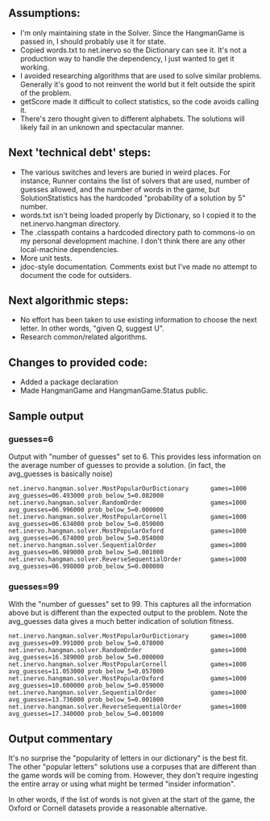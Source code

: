 ## Assumptions:

* I'm only maintaining state in the Solver. Since the HangmanGame is passed in, I should probably use it for state.
* Copied words.txt to net.inervo so the Dictionary can see it. It's not a production way to handle the dependency, I just wanted to get it working.
* I avoided researching algorithms that are used to solve similar problems. Generally it's good to not reinvent the world but it felt outside the spirit of the problem.
* getScore made it difficult to collect statistics, so the code avoids calling it.
* There's zero thought given to different alphabets. The solutions will likely fail in an unknown and spectacular manner.

## Next 'technical debt' steps:

* The various switches and levers are buried in weird places. For instance, Runner contains the list of solvers that are used, number of guesses allowed, and the number of words in the game, but SolutionStatistics has the hardcoded "probability of a solution by 5" number.
* words.txt isn't being loaded properly by Dictionary, so I copied it to the net.inervo.hangman directory.
* The .classpath contains a hardcoded directory path to commons-io on my personal development machine. I don't think there are any other local-machine dependencies.  
* More unit tests.
* jdoc-style documentation. Comments exist but I've made no attempt to document the code for outsiders.

## Next algorithmic steps:

* No effort has been taken to use existing information to choose the next letter. In other words, "given Q, suggest U".
* Research common/related algorithms.

## Changes to provided code:

* Added a package declaration
* Made HangmanGame and HangmanGame.Status public.

## Sample output

### guesses=6

Output with "number of guesses" set to 6. This provides less information on the average number of guesses to provide a solution. (in fact, the avg_guesses is basically noise)

```
net.inervo.hangman.solver.MostPopularOurDictionary      games=1000  avg_guesses=06.493000 prob_below_5=0.082000
net.inervo.hangman.solver.RandomOrder                   games=1000  avg_guesses=06.996000 prob_below_5=0.000000
net.inervo.hangman.solver.MostPopularCornell            games=1000  avg_guesses=06.634000 prob_below_5=0.059000
net.inervo.hangman.solver.MostPopularOxford             games=1000  avg_guesses=06.674000 prob_below_5=0.054000
net.inervo.hangman.solver.SequentialOrder               games=1000  avg_guesses=06.989000 prob_below_5=0.001000
net.inervo.hangman.solver.ReverseSequentialOrder        games=1000  avg_guesses=06.998000 prob_below_5=0.000000
```

### guesses=99

With the "number of guesses" set to 99. This captures all the information above but is different than the expected output to the problem. Note the avg_guesses data gives a much better indication of solution fitness.

```
net.inervo.hangman.solver.MostPopularOurDictionary      games=1000  avg_guesses=09.991000 prob_below_5=0.078000
net.inervo.hangman.solver.RandomOrder                   games=1000  avg_guesses=16.389000 prob_below_5=0.000000
net.inervo.hangman.solver.MostPopularCornell            games=1000  avg_guesses=11.053000 prob_below_5=0.057000
net.inervo.hangman.solver.MostPopularOxford             games=1000  avg_guesses=10.600000 prob_below_5=0.059000
net.inervo.hangman.solver.SequentialOrder               games=1000  avg_guesses=13.736000 prob_below_5=0.001000
net.inervo.hangman.solver.ReverseSequentialOrder        games=1000  avg_guesses=17.340000 prob_below_5=0.001000
```

## Output commentary

It's no surprise the "popularity of letters in our dictionary" is the best fit. The other "popular letters" solutions use a corpuses that are different than the game words will be coming from. However, they don't require ingesting the entire array or using what might be termed "insider information".

In other words, if the list of words is not given at the start of the game, the Oxford or Cornell datasets provide a reasonable alternative.


